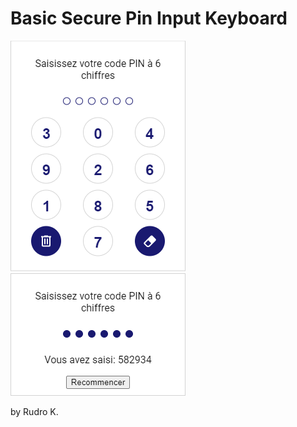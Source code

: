 # Basic Secure Pin Input Keyboard

![Enter a PIN code](screenshot_1.png)
![Result](screenshot_2.png)

by Rudro K.